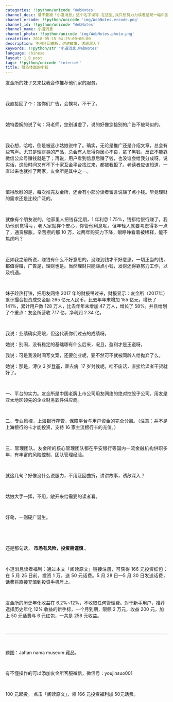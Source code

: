 ```yaml
---
categories: !!python/unicode 'WebNotes'
channel_desc: 请不要被「小道消息」这个名字误导.在这里,我只想努力为读者呈现一幅中国互联网的清明上河图.
channel_ercode: !!python/unicode 'img/WebNotes.ercode.png'
channel_id: !!python/unicode 'WebNotes'
channel_name: 小道消息
channel_photo: !!python/unicode 'img/WebNotes.photo.png'
createtime: 2018-05-15 04:25:00+00:00
description: 不用迂回曲折，讲讲故事，诱敌深入？
keywords: !!python/str '小道消息,WebNotes'
language: chinese
layout: 1_0_post
tags: !!python/unicode 'internet'
title: 赚点体面的小钱
---
```

<div class="rich_media_content" id="js_content">
<p>
<span data-shimo-docs='[[20,"友金所小妹又来找我。\n\n我笑了笑说，接你们广告，会被骂呀。\n\n她特奸猾的说了句：冯老师，您别谦虚了，说的好像您接别的广告不被骂似的。\n\n我心里想，哈哈，倒是被这小妮子说中了。确实，无论是推广还是文章，总会有些骂声。尤其是理财类的广告，总会有人觉得你居心叵测，拿了黑心钱，反正不能靠微信公众号赚钱就是了；再说，你投资赚了钱，恐怕也没谁会给我分成呀。说实话，有不下十家互金平台找过来，都被我拒了。老读者应该知道，一直以来也就推了两家，友金所是其中之一。\n\n值得欣慰的是，每次推完友金所，还会有小部分人留言说赚了点小钱。毕竟理财的需求还是比较广泛的。\n\n就像有个朋友说的，他家老爷子把钱存定期，1年利息1.75%，钱都给银行赚了。我劝他别觉得亏，老人家就存个安心，你管他利息呢。但年轻人就要考虑得多一点了，物价飞涨，辛苦攒的那10万，过两年就变成了9万5了，眼睁睁看着被稀释，能不焦虑吗？\n\n就像我之前说的，赚钱有什么不好意思的，没赚到钱才不好意思。一切正当的钱，都值得赚，广告是，理财也是。当然理财只能赚点小钱，发财还得靠努力工作，以及机遇。\n\n妹子趁热打铁，把用友网络2017年的财报甩过来，财报显示：友金所（2017年）累计撮合投资成交金额265亿元人民币，比去年年末增加155亿元，增长了141%，累计用户数128万人，比去年年末增加47万人，增长了58%。并且给划了个重点："],[20,"友金所营收7.17亿，净利润2.34亿。","8:1"],[20,"\n\n我说：业绩确实亮眼，但这代表你们过去的成绩呀。\n她说：别闹，没有稳定的基础哪有什么后来，况且，盈利才是王道呀。\n我说：可是我没时间写文案呢，还要创业呢，要不然可不就被同龄人给抛弃了么。\n她说：那是，溥仪3岁登基，霍去病 17岁封候呢。咱不废话，直接给读者干货就好了。\n\n"],[20,"一、平台的实力。友金所是中国老牌上市公司用友网络的绝对控股子公司。用友是亚太地区领先的企业财务软件供应商。","1:\"%23f9eda6\""],[20,"\n\n"],[20,"二、专业风控，上海银行存管，保障平台与用户资金的完全分离。（注意：并不是上海银行的卡才能投资，支持16家主流银行卡的充值。）","1:\"%23f9eda6\""],[20,"\n\n"],[20,"三、管理团队。友金所的核心管理团队都在平安银行等国内一流金融机构供职多年，有丰富的风险控制、团队管理经验。","1:\"%23f9eda6\""],[20,"\n"],[20,"\n","7:3"],[20,"就这几个硬货？不用迂回曲折，讲讲故事，诱敌深入？"],[20,"\n\n","7:3"],[20,"姑娘大手一挥，不用，敞开来给需要的读者看。"],[20,"\n\n","7:3"],[20,"好嘞，史上最硬的广告诞生！"],[20,"\n","7:3"],[20,"\n"],[20,"还是那句话，市场有风险，投资需谨慎。","8:1"],[20,"\n"],[20,"\n","7:3"],[20,"【"],[20,"小道消息福利","8:1"],[20,"】：在本文的“阅读原文”里注册，可获得166元投资红包；在4月20日前，投资2万，送50元话费。4月23日—4月25日发送话费，话费将直接充值到投资手机号上。"],[20,"\n\n","7:3"],[20,"友金所的历史年化收益在6.2%-12%，不收取任何管理费。对于新手用户，推荐选择历史年化12%收益的新手标，一个月到期，限额2万元，收益200元，加上50元话费与6元红包，一共是256元收益。"],[20,"\n\n","7:3"],[20,"有不懂操作的可以添加友金所客服微信，微信号：youjinsuo001"],[20,"\n\n","7:3"],[20,"100 元起投。戳「"],[20,"阅读原文","8:1"],[20,"」，领166 元投资福利+50元话费。"]]' style="font-family: -webkit-standard;">
</span>
</p>
<p class="ql-long-2746038" line="zqDR">
         友金所的妹子又来找我合作推荐他们家的服务。
        </p>
<p line="HiZz">
<br/>
</p>
<p class="ql-long-2746038" line="xFr2" style="text-align: justify;">
         我直接回了个：接你们广告，会挨骂，不干了。
        </p>
<p line="A6Uz">
<br/>
</p>
<p class="ql-long-2746038" line="0hHJ" style="text-align: justify;">
         她特委婉的说了句：冯老师，您别谦虚了，说的好像您接别的广告不被骂似的。
        </p>
<p line="bP8R">
<br/>
</p>
<p class="ql-long-2746038" line="wqdb" style="text-align: justify;">
         我心想，哈哈，倒是被这小姑娘说中了。确实，无论是推广还是介绍文章，总会有些骂声。尤其是理财类的产品，总会有人觉得你居心不良，拿了黑钱，反正不能靠微信公众号赚钱就是了；再说，用户看到信息后赚了钱，也没谁会给我分成呀。说实话，这段时间又有不下十家互金平台找过来，都被我拒了。老读者应该知道，一直以来也就推了两家，友金所是其中之一。
        </p>
<p line="Be3a">
<br/>
</p>
<p class="ql-long-2746038" line="IZNb" style="text-align: justify;">
         值得欣慰的是，每次推完友金所，还会有小部分读者留言说赚了点小钱。毕竟理财的需求还是比较广泛的。
        </p>
<p line="LnLd">
<br/>
</p>
<p class="ql-long-2746038" line="7nzc" style="text-align: justify;">
         就像有个朋友说的，他家里人把钱存定期，1 年利息 1.75%，钱都给银行赚了。我劝他别觉得亏，老人家就存个安心，你管他利息呢。但年轻人就要考虑得多一点了，通货膨胀，辛苦攒的那 10 万，过两年购买力下降，眼睁睁看着被稀释，能不焦虑吗？
        </p>
<p line="pwwa">
<br/>
</p>
<p class="ql-long-2746038" line="A61G" style="text-align: justify;">
         正如我之前所说，赚钱有什么不好意思的，没赚到钱才不好意思。一切正当的钱，都值得赚，广告是，理财也是。当然理财只能赚点小钱，发财还得靠努力工作，以及机遇。
        </p>
<p line="yS03">
<br/>
</p>
<p class="ql-long-2746038" line="PMAL">
         妹子趁热打铁，把用友网络 2017 年的财报甩过来，财报显示：友金所（2017年）累计撮合投资成交金额 265 亿元人民币，比去年年末增加 155 亿元，增长了 141%，累计用户数 128 万人，比去年年末增加 47 万人，增长了 58%。并且给划了个重点：友金所营收 7.17 亿，净利润 2.34 亿。
        </p>
<p line="u4R9">
<br/>
</p>
<p class="ql-long-2746038" line="tIwG">
         我说：业绩确实亮眼，但这代表你们过去的成绩呀。
        </p>
<p class="ql-long-2746038" line="yA6u">
         她说：别闹，没有稳定的基础哪有什么后来，况且，盈利才是王道呀。
        </p>
<p class="ql-long-2746038" line="svQd">
         我说：可是我没时间写文案，还要创业呢，要不然可不就被同龄人给抛弃了么。
        </p>
<p class="ql-long-2746038" line="epO4">
         她说：那是，溥仪 3 岁登基，霍去病  17 岁封候呢。咱不废话，直接给读者干货就好了。
        </p>
<p line="1TaG">
<br/>
</p>
<p class="ql-long-2746038" line="bze5" style="text-align: justify;">
         一、平台的实力。友金所是中国老牌上市公司用友网络的绝对控股子公司。用友是亚太地区领先的企业财务软件供应商。
        </p>
<p line="5Nzo">
<br/>
</p>
<p class="ql-long-2746038" line="yJtP" style="text-align: justify;">
         二、专业风控，上海银行存管，保障平台与用户资金的完全分离。（注意：并不是上海银行的卡才能投资，支持 16 家主流银行卡的充值。）
        </p>
<p line="XfHP">
<br/>
</p>
<p class="ql-long-2746038" line="SFMK" style="text-align: justify;">
         三、管理团队。友金所的核心管理团队都在平安银行等国内一流金融机构供职多年，有丰富的风险控制、团队管理经验。
        </p>
<p class="ql-align-justify" line="wmcU">
<br/>
</p>
<p class="ql-align-justify ql-long-2746038" line="OYcs" style="text-align: justify;">
         就这几句？好像没什么说服力，不用迂回曲折，讲讲故事，诱敌深入？
        </p>
<p class="ql-align-justify" line="KiGH">
<br/>
</p>
<p class="ql-align-justify ql-long-2746038" line="w48f" style="text-align: justify;">
         姑娘大手一挥，不用，敞开来给需要的读者看。
        </p>
<p class="ql-align-justify" line="TPzM">
<br/>
</p>
<p class="ql-align-justify ql-long-2746038" line="VF1f">
         好嘞，一则硬广诞生。
        </p>
<p class="ql-align-justify ql-long-2746038" line="VF1f">
<br/>
</p>
<p line="U8Qt">
<br/>
</p>
<p class="ql-long-2746038" line="0dMq">
         还是那句话，
         <strong>
          市场有风险，投资需谨慎
         </strong>
         。
        </p>
<p class="ql-align-justify" line="Qgfq">
<br/>
</p>
<p class="ql-align-justify ql-long-2746038" line="GDQh" style="text-align: justify;">
         小道消息读者福利：通过本文「阅读原文」链接注册，可获得 166 元投资红包；在 5 月 25 日前，投资 1 万，送 50 元话费。5 月 28 日—5 月 30 日发送话费，话费将直接充值到投资手机号上。
        </p>
<p class="ql-align-justify" line="BzwW">
<br/>
</p>
<p class="ql-align-justify ql-long-2746038" line="6pRe">
         友金所的历史年化收益在 6.2%~12%，不收取任何管理费。对于新手用户，推荐选择历史年化 12% 收益的新手标，一个月到期，限额 2 万元，收益 200 元，加上 50 元话费与 6 元红包，一共是 256 元收益。
        </p>
<p>
<br/>
</p>
<hr style="margin-top: 1em;margin-bottom: 1em;white-space: normal;max-width: 100%;font-family: Lato, Helvetica, Arial, freesans, clean, sans-serif;border-right-width: 0px;border-bottom-width: 0px;border-left-width: 0px;border-top-style: solid;border-top-color: rgb(234, 234, 234);height: 1px;color: rgb(51, 51, 51);font-size: 15px;box-sizing: border-box !important;word-wrap: break-word !important;"/>
<p style="white-space: normal;">
<br/>
</p>
<p class="ql-align-justify" line="Rqcw">
         题图：Jahan nama museum 藏品。
        </p>
<p class="ql-align-justify" line="Rqcw">
<span style="color: rgb(0, 102, 33);font-family: Roboto, arial, sans-serif;font-size: 14px;font-variant-ligatures: normal;orphans: 2;widows: 2;background-color: rgb(255, 255, 255);">
<br/>
</span>
</p>
<p class="ql-align-justify ql-long-2746038" line="sXVl" style="text-align: justify;">
         有不懂操作的可以添加友金所客服微信，微信号：youjinsuo001
        </p>
<p class="ql-align-justify" line="A9cE">
<br/>
</p>
<p class="ql-long-2746038" line="k4u8" style="text-align: justify;">
         100 元起投。 点击「阅读原文」，领 166 元投资福利加 50元话费。
        </p>
<p>
<br/>
</p>
</div>